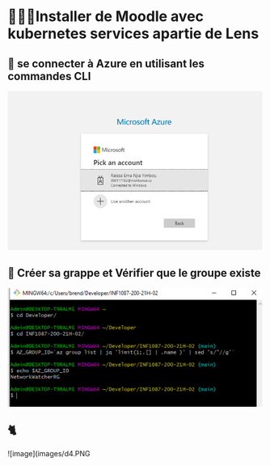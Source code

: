 
# :monkey::palm_tree::tiger2:Installer de Moodle avec kubernetes services apartie de Lens

## :lollipop: se connecter à Azure en utilisant les commandes CLI 

![image](images/d1.PNG)

## :pineapple: Créer sa grappe et Vérifier que le groupe existe

![image](images/d3.PNG)

## :cat2:

![image](images/d4.PNG
